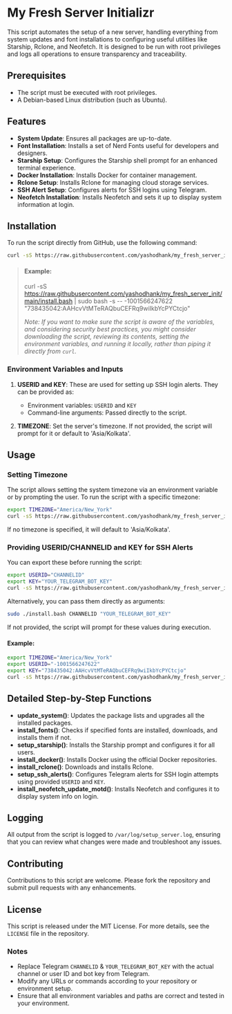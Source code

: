 # My Fresh Server Initializr

This script automates the setup of a new server, handling everything from system updates and font installations to configuring useful utilities like Starship, Rclone, and Neofetch. It is designed to be run with root privileges and logs all operations to ensure transparency and traceability.

## Prerequisites
- The script must be executed with root privileges.
- A Debian-based Linux distribution (such as Ubuntu).

## Features
- **System Update**: Ensures all packages are up-to-date.
- **Font Installation**: Installs a set of Nerd Fonts useful for developers and designers.
- **Starship Setup**: Configures the Starship shell prompt for an enhanced terminal experience.
- **Docker Installation**: Installs Docker for container management.
- **Rclone Setup**: Installs Rclone for managing cloud storage services.
- **SSH Alert Setup**: Configures alerts for SSH logins using Telegram.
- **Neofetch Installation**: Installs Neofetch and sets it up to display system information at login.

## Installation

To run the script directly from GitHub, use the following command:

```bash
curl -sS https://raw.githubusercontent.com/yashodhank/my_fresh_server_init/main/install.bash | sudo bash -s -- CHANNELID "YOUR_TELEGRAM_BOT_KEY"
```
> #### Example:
> curl -sS https://raw.githubusercontent.com/yashodhank/my_fresh_server_init/main/install.bash | sudo bash -s -- -1001566247622 "738435042:AAHcvVtMTeRAQbuCEFRq9wiIkbYcPYCtcjo"
>
>  _Note: If you want to make sure the script is aware of the variables, and considering security best practices, you might consider downloading the script, reviewing its contents, setting the environment variables, and running it locally, rather than piping it directly from `curl`._


### Environment Variables and Inputs

1. **USERID and KEY**: These are used for setting up SSH login alerts. They can be provided as:
   - Environment variables: `USERID` and `KEY`
   - Command-line arguments: Passed directly to the script.

2. **TIMEZONE**: Set the server's timezone. If not provided, the script will prompt for it or default to 'Asia/Kolkata'.

## Usage

### Setting Timezone

The script allows setting the system timezone via an environment variable or by prompting the user. To run the script with a specific timezone:

```bash
export TIMEZONE="America/New_York"
curl -sS https://raw.githubusercontent.com/yashodhank/my_fresh_server_init/main/install.bash | sudo bash -s -- CHANNELID "YOUR_TELEGRAM_BOT_KEY"
```

If no timezone is specified, it will default to 'Asia/Kolkata'.

### Providing USERID/CHANNELID and KEY for SSH Alerts

You can export these before running the script:

```bash
export USERID="CHANNELID"
export KEY="YOUR_TELEGRAM_BOT_KEY"
curl -sS https://raw.githubusercontent.com/yashodhank/my_fresh_server_init/main/install.bash | sudo bash -s -- CHANNELID "YOUR_TELEGRAM_BOT_KEY"
```

Alternatively, you can pass them directly as arguments:

```bash
sudo ./install.bash CHANNELID "YOUR_TELEGRAM_BOT_KEY"
```

If not provided, the script will prompt for these values during execution.


#### Example:
```bash
export TIMEZONE="America/New_York"
export USERID="-1001566247622"
export KEY="738435042:AAHcvVtMTeRAQbuCEFRq9wiIkbYcPYCtcjo"
curl -sS https://raw.githubusercontent.com/yashodhank/my_fresh_server_init/main/install.bash | sudo bash
```

## Detailed Step-by-Step Functions

- **update_system()**: Updates the package lists and upgrades all the installed packages.
- **install_fonts()**: Checks if specified fonts are installed, downloads, and installs them if not.
- **setup_starship()**: Installs the Starship prompt and configures it for all users.
- **install_docker()**: Installs Docker using the official Docker repositories.
- **install_rclone()**: Downloads and installs Rclone.
- **setup_ssh_alerts()**: Configures Telegram alerts for SSH login attempts using provided `USERID` and `KEY`.
- **install_neofetch_update_motd()**: Installs Neofetch and configures it to display system info on login.

## Logging

All output from the script is logged to `/var/log/setup_server.log`, ensuring that you can review what changes were made and troubleshoot any issues.

## Contributing

Contributions to this script are welcome. Please fork the repository and submit pull requests with any enhancements.

## License

This script is released under the MIT License. For more details, see the `LICENSE` file in the repository.


### Notes

- Replace Telegram `CHANNELID` & `YOUR_TELEGRAM_BOT_KEY` with the actual channel or user ID and bot key from Telegram.
- Modify any URLs or commands according to your repository or environment setup.
- Ensure that all environment variables and paths are correct and tested in your environment.
